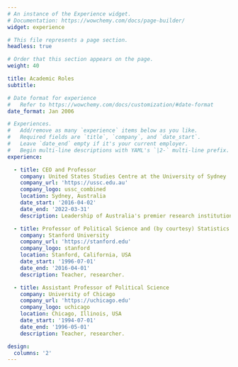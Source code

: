 ```yaml
---
# An instance of the Experience widget.
# Documentation: https://wowchemy.com/docs/page-builder/
widget: experience

# This file represents a page section.
headless: true

# Order that this section appears on the page.
weight: 40

title: Academic Roles
subtitle:

# Date format for experience
#   Refer to https://wowchemy.com/docs/customization/#date-format
date_format: Jan 2006

# Experiences.
#   Add/remove as many `experience` items below as you like.
#   Required fields are `title`, `company`, and `date_start`.
#   Leave `date_end` empty if it's your current employer.
#   Begin multi-line descriptions with YAML's `|2-` multi-line prefix.
experience:

  - title: CEO and Professor
    company: United States Studies Centre at the University of Sydney
    company_url: 'https://ussc.edu.au'
    company_logo: ussc_combined
    location: Sydney, Australia
    date_start: '2016-04-02'
    date_end: '2022-03-31'
    description: Leadership of Australia's premier research institution focussed on the United States and Australia's relationship with the United States.  

  - title: Professor of Political Science and (by courtesy) Statistics
    company: Stanford University
    company_url: 'https://stanford.edu'
    company_logo: stanford
    location: Stanford, California, USA
    date_start: '1996-07-01'
    date_end: '2016-04-01'
    description: Teacher, researcher.

  - title: Assistant Professor of Political Science 
    company: University of Chicago
    company_url: 'https://uchicago.edu'
    company_logo: uchicago
    location: Chicago, Illinois, USA
    date_start: '1994-07-01'
    date_end: '1996-05-01'
    description: Teacher, researcher.

design:
  columns: '2'
---
```

